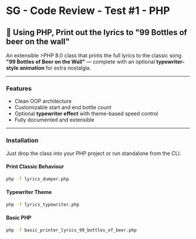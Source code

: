 # SG - Code Review - Test #1 - PHP

## 🍺 Using PHP, Print out the lyrics to "99 Bottles of beer on the wall" 

An extensible >PHP 8.0 class that prints the full lyrics to the classic song **"99 Bottles of Beer on the Wall"** — complete with an optional **typewriter-style animation** for extra nostalgia.

---

### Features

- Clean OOP architecture
- Customizable start and end bottle count
- Optional **typewriter effect** with theme-based speed control
- Fully documented and extensible

---

### Installation

Just drop the class into your PHP project or run standalone from the CLI.

#### Print Classic Behaviour

```bash
php -f lyrics_dumper.php
```

#### Typewriter Theme

```bash
php -f lyrics_typewriter.php
```

#### Basic PHP

```bash
php -f basic_printer_lyrics_99_bottles_of_beer.php
```
